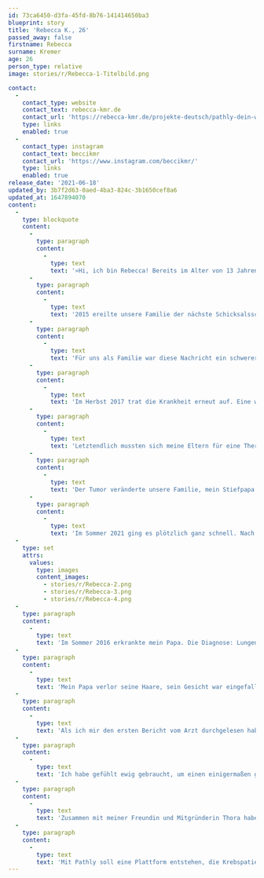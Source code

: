 ```yaml
---
id: 73ca6450-d3fa-45fd-8b76-141414650ba3
blueprint: story
title: 'Rebecca K., 26'
passed_away: false
firstname: Rebecca
surname: Kremer
age: 26
person_type: relative
image: stories/r/Rebecca-1-Titelbild.png

contact:
  -
    contact_type: website
    contact_text: rebecca-kmr.de
    contact_url: 'https://rebecca-kmr.de/projekte-deutsch/pathly-dein-wegweiser-durch-den-alltag-deiner-krebserkrankung.html'
    type: links
    enabled: true
  -
    contact_type: instagram
    contact_text: beccikmr
    contact_url: 'https://www.instagram.com/beccikmr/'
    type: links
    enabled: true
release_date: '2021-06-18'
updated_by: 3b7f2d63-0aed-4ba3-824c-3b1650cef8a6
updated_at: 1647894070
content:
  -
    type: blockquote
    content:
      -
        type: paragraph
        content:
          -
            type: text
            text: '»Hi, ich bin Rebecca! Bereits im Alter von 13 Jahren habe ich die ersten Erfahrungen mit der Krankheit Krebs gemacht, als damals bei meinem Stiefpapa ein Tumor entfernt wurde. Die Bedeutung der Krankheit habe ich damals nicht verstanden, ich wusste lediglich, dass die Mutter einer Freundin daran gestorben war. Die zahlreichen Fachtermini ließen die Erkrankung noch bedrohlicher auf mich wirkte. Als Kind wirkte dieser Tumor wie ein böser Traum auf mich, den ich weder greifen noch verstehen konnte. '
      -
        type: paragraph
        content:
          -
            type: text
            text: '2015 ereilte unsere Familie der nächste Schicksalsschlag. Die Diagnose: ein Riesenzellgranulom – ein gutartiger Tumor, der allerdings so aggressiv und schnell wuchs, dass er meinem Stiefpapa das Jochbein zerfraß. Mit diesem Ereignis wurde mit bewusst, warum viele Menschen von Krebs reden, als wäre die Krankheit ein lebendiges, wachsendes Wesen.'
      -
        type: paragraph
        content:
          -
            type: text
            text: 'Für uns als Familie war diese Nachricht ein schwerer Schlag. Ich habe damals bereits in Berlin gewohnt und bin oft nach Hause gefahren, um meine Familie zu unterstützen. Doch viel machen konnte ich nicht; nur zuhören, hoffen und da sein. Von der Diagnose bis zur Operation verging viel Zeit. Lange war unklar, ob es überhaupt eine Operation geben würde. Es dauerte Wochen, bis sich ein Chirurg fand, der die notwendigen Qualifikationen besaß, um den komplizierten Eingriff durchzuführen. Die OP selbst war eine ganz eigene Herausforderung – sie dauerte Stunden. Stunden, in denen wir nicht wussten, ob er sie überleben würde oder nicht, ob der Tumor entfernt werden kann oder nicht. Glücklicherweise verlief die Operation ohne Komplikationen – den Umständen entsprechend, wie man so schön sagt. Anschließend lag mein Stiefvater noch eine längere Zeit im künstlichen Koma, wobei ich nicht sagen kann, ob es Tage oder Wochen waren. Besonders Lebensabschnitte, die einen persönlich stark belasten, werden häufig verdrängt.'
      -
        type: paragraph
        content:
          -
            type: text
            text: 'Im Herbst 2017 trat die Krankheit erneut auf. Eine weitere OP wäre zu gefährlich gewesen, weswegen die Ärzt:innen versuchten, den Tumor mittels einer Strahlentherapie zu bekämpfen. Kurz beschrieben klingt der Verlauf der Krankheit fast wie ein Spaziergang, doch war es ein ewiger, anstrengender Prozess von der Diagnose bis zur Therapie. Da ein Tumor in solch spezieller Form bisher noch nicht häufig aufgetreten ist, waren sich die Ärzt:innen untereinander nicht einig, welche Therapieform die geeignetste für meinen Stiefvater wäre. Wir waren bei der Mund-Kiefer-Gesichts-Chirurgie, bei der Onkologie und schließlich bei der Neurologie.'
      -
        type: paragraph
        content:
          -
            type: text
            text: 'Letztendlich mussten sich meine Eltern für eine Therapieform entscheiden und hoffen, dass diese die richtige für ihn sein würde. Durch die Bestrahlung wurde der Tumor weitestgehend zerstört. Eine gänzliche Entfernung des Granuloms ist jedoch nicht möglich. Durch die Einschränkungen im Alltag, sein entstelltes, vernarbtes Gesicht wird er täglich an die Krankheit und ihre Folgen erinnert. Trotz allem kämpft er immer weiter, für sich und für unsere Familie. In den folgenden Jahren erlebten wir immer weitere aufs und abs. Zeiten, in denen wir dachten, es wird alles gut und Zeiten, in denen wir nicht mehr weiter wussten.'
      -
        type: paragraph
        content:
          -
            type: text
            text: 'Der Tumor veränderte unsere Familie, mein Stiefpapa versteckte sich hinter seiner Arbeit. Letztendlich wirkte der Tumor im Kopf sich auch auf die Stimmung meines Stiefpapas aus. Es gab Momente, in denen man in kaum wiedererkannte. Meiner Mama uns mir fiel es immer schwerer, damit umzugehen und ein normales Leben zu führen. Für meine Mama war es besonders schlimm. Ihr Leben bestand nur noch daraus, sich zu kümmern, sei es die Gespräche mit den Ärzt:innen, Anträge für neue Therapien, Besuche im Krankenhaus und sogar das Wechseln von Verbänden und Säubern von Wunden. Sie war eine wahre Superheldin.'
      -
        type: paragraph
        content:
          -
            type: text
            text: 'Im Sommer 2021 ging es plötzlich ganz schnell. Nach mehreren Krankenhausbesuchen ging es meinem Stiefpapa immer schlechter. Am 18. Juni erlag er den Folgen seiner Erkrankung. Meiner Mama und mir war die Tatsache, dass dies geschehen würde, damals wahrscheinlich bewusster als ihm.'
  -
    type: set
    attrs:
      values:
        type: images
        content_images:
          - stories/r/Rebecca-2.png
          - stories/r/Rebecca-3.png
          - stories/r/Rebecca-4.png
  -
    type: paragraph
    content:
      -
        type: text
        text: 'Im Sommer 2016 erkrankte mein Papa. Die Diagnose: Lungenkrebs im Endstadium. Die Behandlung – ein Gesamtpaket aus Chemotherapie, Bestrahlung und Immuntherapie – schlug nicht an. Er hatte Brandflecken auf der Haut, wurde immer dünner und konnte kaum mehr laufen. Jedes Mal, wenn ich ihn besuchte, ging es ihm schlechter. Es wurden zusätzlich Tumorherde in seinen Knochen und Metastasen im Gehirn gefunden.'
  -
    type: paragraph
    content:
      -
        type: text
        text: 'Mein Papa verlor seine Haare, sein Gesicht war eingefallen, seine Haut rau wie Schmirgelpapier, er wurde immer dünner. Nach einiger Zeit konnten wir nicht mehr telefonieren, seine Stimme war zu schwach. Fast alle zwei Wochen fuhr ich nach Hause. Mein Leben und meine Gedanken richteten sich ausnahmslos nach der Krankheit meines Papas. Er spielte seine Erkrankung damals immer herunter und erzählte mir, dass alles wieder besser werden würde, dass er wieder gesund werden würde. Ob er selbst daran glaubte, wusste ich nicht. Ich füllte viele seiner Anträge und Papiere aus und organisierte seine Arztberichte. Ich half ihm von der Couch zu seinem Stuhl und vom Stuhl zurück zur Couch.'
  -
    type: paragraph
    content:
      -
        type: text
        text: 'Als ich mir den ersten Bericht vom Arzt durchgelesen habe, stieß ich auf das Wort Palliativ-Therapie. Damals wusste ich nicht, was der Begriff bedeutete. Heute weiß ich: Es sind lebensverlängernde Maßnahmen. Die Ärzte wussten, dass er sterben würde und ich wusste es auch. Er wollte es mir nicht sagen oder glaubte wahrhaftig daran, dass er den Krebs besiegen konnte. Mein Vater verstarb schließlich ein Jahr nach Diagnose der Krankheit.'
  -
    type: paragraph
    content:
      -
        type: text
        text: 'Ich habe gefühlt ewig gebraucht, um einen einigermaßen guten Umgang mit der Erkrankung und dem Tod der beiden zu finden. Ich hab liebe Menschen von mir weggestoßen, mich verschlossen. Heute weiß ich, dass ich einiges falsch gemacht habe. Ich wusste es nicht besser. Letzten Endes habe ich einen Weg gefunden, einen besseren Umgang mit der Krankheit Krebs zu finden.'
  -
    type: paragraph
    content:
      -
        type: text
        text: 'Zusammen mit meiner Freundin und Mitgründerin Thora habe ich im Frühjahr 2019 mit der Konzeption und Recherche für Pathly angefangen. Die Idee für unser Projekt kam uns damals durch ein Radiointerview auf, welches zusammen mit der Stiftung für junge Erwachsene mit Krebs aufgenommen wurde. In dem Interview wurde die Geschichte von Claudia erzählt. Ich fand ihre Art damals so positiv und inspirierend, dass ich kurzerhand zum Telefon griff. – Schwupps hatte ich Felix am Telefon und das Projekt ist ins Rollen gekommen.'
  -
    type: paragraph
    content:
      -
        type: text
        text: 'Mit Pathly soll eine Plattform entstehen, die Krebspatient:innen und ihren Angehörigen dabei hilft, den richtigen Umgang mit der Erkrankung und auch den möglichen Folgen zu finden – etwas, was mir damals einfach gefehlt hatte. Pathly soll auffangen, Pathly soll inspirieren und Halt geben. Pathly soll Mut machen, denn mir hat es Mut gemacht. Die Arbeit an Pathly hat mir geholfen, über die Erkrankung meines Papas reden zu können, keine Angst mehr zu haben, positiv in die Zukunft zu blicken und meine Gedanken und Gefühle mit meinen Liebsten zu teilen. Kurz: Pathly hat mich stärker gemacht!«'
---
```

